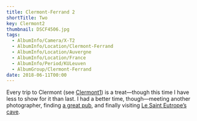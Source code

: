 ```yaml
---
title: Clermont-Ferrand 2
shortTitle: Two
key: Clermont2
thumbnail: DSCF4506.jpg
tags:
  - AlbumInfo/Camera/X-T2
  - AlbumInfo/Location/Clermont-Ferrand
  - AlbumInfo/Location/Auvergne
  - AlbumInfo/Location/France
  - AlbumInfo/Period/KULeuven
  - AlbumGroup/Clermont-Ferrand
date: 2018-06-11T00:00
---
```

Every trip to Clermont (see [Clermont1](/albums/clermont-1)) is a treat—though this time I have less to show for it than last. I had a better time, though—meeting another photographer, finding [a great pub](https://www.the-salvation-jane.fr), and finally visiting [Le Saint Eutrope’s cave](http://www.sainteutrope.com).
